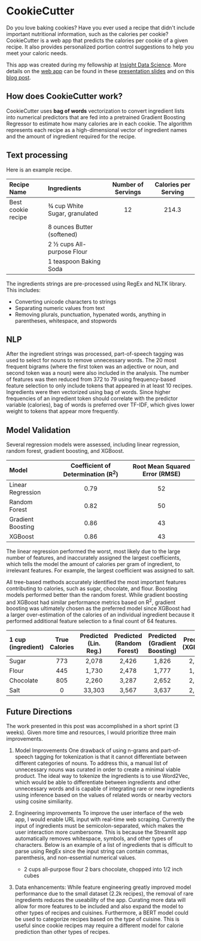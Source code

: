 # CookieCutter

Do you love baking cookies? Have you ever used a recipe that didn't include important nutritional information, such as the calories per cookie? CookieCutter is a web app that predicts the calories per cookie of a given recipe. It also provides personalized portion control suggestions to help you meet your caloric needs.

This app was created during my fellowship at [Insight Data Science](https://insightfellows.com/). More details on the [web app](cookie-cutter.xyz) can be found in these [presentation slides](https://tinyurl.com/cookie-cutter) and on this [blog post](http://www.jinnysun.com/2020-06-19-cookie-cutter/).

## How does CookieCutter work?
CookieCutter uses **bag of words** vectorization to convert ingredient lists into numerical predictors that are fed into a pretrained Gradient Boosting Regressor to estimate how many calories are in each cookie. The algorithm represents each recipe as a high-dimensional vector of ingredient names and the amount of ingredient required for the recipe.

## Text processing

Here is an example recipe.

| Recipe Name | Ingredients | Number of Servings | Calories per Serving |
| :---------- |:----------- | :----------------: | :------------------: |
| Best cookie recipe | ¾ cup White Sugar, granulated | 12 | 214.3 |
|   | 8 ounces Butter (softened) |
|   | 2 ½ cups All-purpose Flour
|   | 1 teaspoon Baking Soda |

The ingredients strings are pre-processed using RegEx and NLTK library. This includes:
- Converting unicode characters to strings
- Separating numeric values from text
- Removing plurals, punctuation, hypenated words, anything in parentheses, whitespace, and stopwords

## NLP
After the ingredient strings was processed, part-of-speech tagging was used to select for nouns to remove unnecessary words. The 20 most frequent bigrams (where the first token was an adjective or noun, and second token was a noun) were also included in the analysis. The number of features was then reduced from 372 to 79 using frequency-based feature selection to only include tokens that appeared in at least 10 recipes. Ingredients were then vectorized using bag of words. Since higher frequencies of an ingredient token should correlate with the predictor variable (calories), bag of words is preferred over TF-IDF, which gives lower weight to tokens that appear more frequently.

## Model Validation

Several regression models were assessed, including linear regression, random forest, gradient boosting, and XGBoost. 

| Model | Coefficient of Determination (R<sup>2</sup>) | Root Mean Squared Error (RMSE) |
| :---- |:---------------------------: | :---------------------: |
| Linear Regression | 0.79 | 52 |
| Random Forest | 0.82 | 50 |
| Gradient Boosting | 0.86 | 43 |
| XGBoost | 0.86 | 43 |

The linear regression performed the worst, most likely due to the large number of features, and inaccurately assigned the largest coefficients, which tells the model the amount of calories per gram of ingredient, to irrelevant features. For example, the largest coefficient was assigned to salt. 

All tree-based methods accurately identified the most important features contributing to calories, such as sugar, chocolate, and flour. Boosting models performed better than the random forest. While gradient boosting and XGBoost had similar performance metrics based on R<sup>2</sup>, gradient boosting was ultimately chosen as the preferred model since XGBoost had a larger over-estimation of the calories of an individual ingredient because it performed additional feature selection to a final count of 64 features.

| 1 cup (ingredient) | True Calories | Predicted<br>(Lin. Reg.) | Predicted<br>(Random Forest) | Predicted<br>(Gradient Boosting) | Predicted<br>(XGBoost) |
| :---- |:-----------: | :---------------: |:----------------: |:----------------: |:----------------: |
| Sugar | 773 | 2,078 | 2,426 | 1,826 | 2,324 |
| Flour | 445 | 1,730 | 2,478 | 1,777 | 1,955 |
| Chocolate | 805 | 2,260 | 3,287 | 2,652 | 2,971 |
| Salt | 0 | 33,303 | 3,567 | 3,637 | 2,755 |

## Future Directions
The work presented in this post was accomplished in a short sprint (3 weeks). Given more time and resources, I would prioritize three main improvements. 

1) Model Improvements
    One drawback of using n-grams and part-of-speech tagging for tokenization is that it cannot differentiate between different categories of nouns. To address this, a manual list of unnecessary nouns was curated in order to create a minimal viable product. The ideal way to tokenize the ingredients is to use Word2Vec, which would be able to differentiate between ingredients and other unnecessary words and is capable of integrating rare or new ingredients using inference based on the values of related words or nearby vectors using cosine similiarity. 
    
2) Engineering improvements
  To improve the user interface of the web app, I would enable URL input with real-time web scraping. Currently the input of ingredients must be semicolon-separated, which makes the user interaction more cumbersome. This is because the Streamlit app automatically removes whitespace, symbols, and other types of characters. Below is an example of a list of ingredients that is difficult to parse using RegEx since the input string can contain commas, parenthesis, and non-essential numerical values.
    * 2 cups all-purpose flour 2 bars chocolate, chopped into 1/2 inch cubes

3) Data enhancements:
  While feature engineering greatly improved model performance due to the small dataset (2.2k recipes), the removal of rare ingredients reduces the useability of the app. Curating more data will allow for more features to be included and also expand the model to other types of recipes and cuisines. Furthermore, a BERT model could be used to categorize recipes based on the type of cuisine. This is useful since cookie recipes may require a different model for calorie prediction than other types of recipes. 

